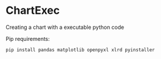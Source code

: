 # ChartExec
Creating a chart with a executable python code

Pip requirements:

```bash
pip install pandas matplotlib openpyxl xlrd pyinstaller
```